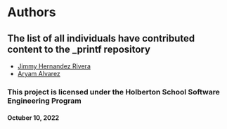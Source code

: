 # Authors

## The list of all individuals have contributed content to the _printf repository

- [Jimmy Hernandez Rivera](https://github.com/JimmyHernandez)
- [Aryam Alvarez](https://github.com/aryamalvrz)

### This project is licensed under the Holberton School Software Engineering Program

#### Octuber 10, 2022
